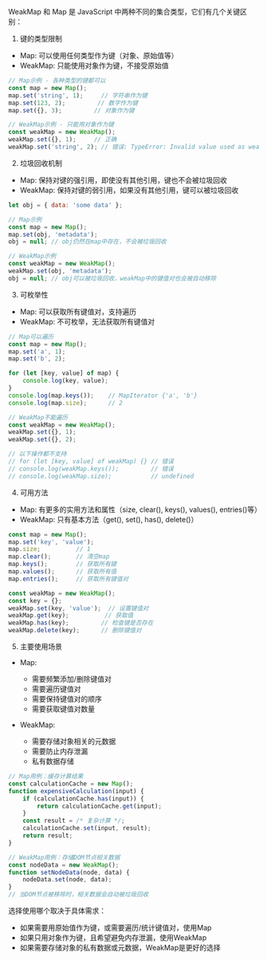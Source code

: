 WeakMap 和 Map 是 JavaScript 中两种不同的集合类型，它们有几个关键区别：

1. 键的类型限制
- Map: 可以使用任何类型作为键（对象、原始值等）
- WeakMap: 只能使用对象作为键，不接受原始值
```javascript
// Map示例 - 各种类型的键都可以
const map = new Map();
map.set('string', 1);     // 字符串作为键
map.set(123, 2);         // 数字作为键
map.set({}, 3);         // 对象作为键

// WeakMap示例 - 只能用对象作为键
const weakMap = new WeakMap();
weakMap.set({}, 1);     // 正确
weakMap.set('string', 2); // 错误: TypeError: Invalid value used as weak map key
```

2. 垃圾回收机制
- Map: 保持对键的强引用，即使没有其他引用，键也不会被垃圾回收
- WeakMap: 保持对键的弱引用，如果没有其他引用，键可以被垃圾回收
```javascript
let obj = { data: 'some data' };

// Map示例
const map = new Map();
map.set(obj, 'metadata');
obj = null; // obj仍然在map中存在，不会被垃圾回收

// WeakMap示例
const weakMap = new WeakMap();
weakMap.set(obj, 'metadata');
obj = null; // obj可以被垃圾回收，weakMap中的键值对也会被自动移除
```

3. 可枚举性
- Map: 可以获取所有键值对，支持遍历
- WeakMap: 不可枚举，无法获取所有键值对
```javascript
// Map可以遍历
const map = new Map();
map.set('a', 1);
map.set('b', 2);

for (let [key, value] of map) {
    console.log(key, value);
}
console.log(map.keys());    // MapIterator {'a', 'b'}
console.log(map.size);      // 2

// WeakMap不能遍历
const weakMap = new WeakMap();
weakMap.set({}, 1);
weakMap.set({}, 2);

// 以下操作都不支持
// for (let [key, value] of weakMap) {} // 错误
// console.log(weakMap.keys());         // 错误
// console.log(weakMap.size);           // undefined
```

4. 可用方法
- Map: 有更多的实用方法和属性（size, clear(), keys(), values(), entries()等）
- WeakMap: 只有基本方法（get(), set(), has(), delete()）
```javascript
const map = new Map();
map.set('key', 'value');
map.size;          // 1
map.clear();       // 清空map
map.keys();        // 获取所有键
map.values();      // 获取所有值
map.entries();     // 获取所有键值对

const weakMap = new WeakMap();
const key = {};
weakMap.set(key, 'value');  // 设置键值对
weakMap.get(key);          // 获取值
weakMap.has(key);         // 检查键是否存在
weakMap.delete(key);      // 删除键值对
```

5. 主要使用场景
- Map: 
  - 需要频繁添加/删除键值对
  - 需要遍历键值对
  - 需要保持键值对的顺序
  - 需要获取键值对数量

- WeakMap:
  - 需要存储对象相关的元数据
  - 需要防止内存泄漏
  - 私有数据存储
```javascript
// Map用例：缓存计算结果
const calculationCache = new Map();
function expensiveCalculation(input) {
    if (calculationCache.has(input)) {
        return calculationCache.get(input);
    }
    const result = /* 复杂计算 */;
    calculationCache.set(input, result);
    return result;
}

// WeakMap用例：存储DOM节点相关数据
const nodeData = new WeakMap();
function setNodeData(node, data) {
    nodeData.set(node, data);
}
// 当DOM节点被移除时，相关数据会自动被垃圾回收
```

选择使用哪个取决于具体需求：
- 如果需要用原始值作为键，或需要遍历/统计键值对，使用Map
- 如果只用对象作为键，且希望避免内存泄漏，使用WeakMap
- 如果需要存储对象的私有数据或元数据，WeakMap是更好的选择